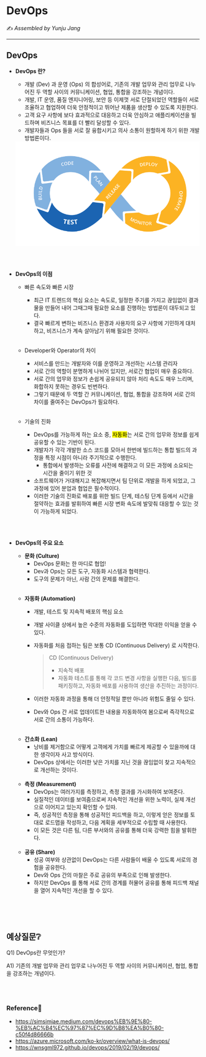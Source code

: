 # DevOps

:writing_hand: *Assembled by Yunju Jang*

<!--🤝*Contributors : JeongHea Shin, JiYe Bae*-->

<hr>


## DevOps

- <b>DevOps 란?</b>

  - 개발 (Dev) 과 운영 (Ops) 의 합성어로, 기존의 개발 업무와 관리 업무로 나누어진 두 역할 사이의 커뮤니케이션, 협업, 통합을 강조하는 개념이다.
  - 개발, IT 운영, 품질 엔지니어링, 보안 등 이제껏 서로 단절되었던 역할들이 서로 조율하고 협업하여 더욱 안정적이고 뛰어난 제품을 생산할 수 있도록 지원한다.
  - 고객 요구 사항에 보다 효과적으로 대응하고 더욱 안심하고 애플리케이션을 빌드하며 비즈니스 목표를 더 빨리 달성할 수 있다.
  - 개발자들과 Ops 들을 서로 잘 융합시키고 의사 소통이 원할하게 하기 위한 개발 방법론이다.

  <img src='resources/devops.png' width='500px' align='center'>

<br/>

<br/>

- <b>DevOps의 이점</b>

  - 빠른 속도와 빠른 시장

    - 최근 IT 트렌드의 핵심 요소는 속도로, 일정한 주기를 가지고 끊임없이 결과물을 만들어 내어 그때그때 필요한 요소를 진행하는 방법론이 대두되고 있다.
    - 결국 빠르게 변하는 비즈니스 환경과 사용자의 요구 사항에 기민하게 대처하고, 비즈니스가 계속 살아남기 위해 필요한 것이다.

    <br/>

  - Developer와 Operator의 차이

    - 서비스를 만드는 개발자와 이를 운영하고 개선하는 시스템 관리자
    - 서로 간의 역할이 분명하게 나뉘어 있지만, 서로간 협업이 매우 중요하다.
    - 서로 간의 업무와 정보가 손쉽게 공유되지 않아 처리 속도도 매우 느리며, 화합하지 못하는 경우도 빈번하다.
    - 그렇기 때문에 두 역할 간 커뮤니케이션, 협업, 통합을 강조하여 서로 간의 차이를 줄여주는 DevOps가 필요하다.

    <br/>

  - 기술의 진화

    - DevOps를 가능하게 하는 요소 중, <mark>자동화</mark>는 서로 간의 업무와 정보를 쉽게 공유할 수 있는 기반이 된다.
    - 개발자가 각각 개발한 소스 코드를 모아서 한번에 빌드하는 통합 빌드의 과정을 특정 시점이 아니라 주기적으로 수행한다.
      - 통합에서 발생하는 오류를 사전에 해결하고 이 모든 과정에 소요되는 시간을 줄이기 위한 것
    -  소프트웨어가 거대해지고 복잡해지면서 팀 단위로 개발을 하게 되었고, 그 과정에 있어 분업과 협업은 필수적이다.
    - 이러한 기술의 진화로 배포를 위한 빌드 단계, 테스팅 단계 등에서 시간을 절약하는 효과를 발휘하여 빠른 시장 변화 속도에 발맞춰 대응할 수 있는 것이 가능하게 되었다.

<br/>

<br/>

- <b>DevOps의 주요 요소</b>

  - <b>문화 (Culture)</b>
    - DevOps 문화는 한 마디로 협업!
    - Dev과 Ops는 모든 도구, 자동화 시스템과 협력한다.
    - 도구의 문제가 아닌, 사람 간의 문제를 해결한다.

  <br/>

  - <b>자동화 (Automation)</b>
    
    - 개발, 테스트 및 지속적 배포의 핵심 요소
    
    - 개발 사이클 상에서 높은 수준의 자동화를 도입하면 막대한 이익을 얻을 수 있다.
    
    - 자동화를 처음 접하는 팀은 보통 CD (Continuous Delivery) 로 시작한다.
    
      > CD (Continuous Delivery)
      >
      > - 지속적 배포
      > - 자동화 테스트를 통해 각 코드 변경 사항을 실행한 다음, 빌드를 패키징하고, 자동화 배포를 사용하여 생산을 추진하는 과정이다.
    
    - 이러한 자동화 과정을 통해 더 안정적일 뿐만 아니라 위험도 줄일 수 있다.
    
    - Dev와 Ops 간 서로 업데이트한 내용을 자동화하여 봄으로써 즉각적으로 서로 간의 소통이 가능하다.
  
  <br/>
  
  - <b>간소화 (Lean)</b>
    - 낭비를 제거함으로 어떻게 고객에게 가치를 빠르게 제공할 수 있을까에 대한 생각이자 사고 방식이다.
    - DevOps 상에서는 이러한 낮은 가치를 지닌 것을 끊임없이 찾고 지속적으로 개선하는 것이다.
  
  <br/>
  
  - <b>측정 (Measurement)</b>
    - DevOps는 여러가지를 측정하고, 측정 결과를 가시화하여 보여준다.
    - 실질적인 데이터를 보여줌으로써 지속적인 개선을 위한 노력이, 실제 개선으로 이어지고 있는지 확인할 수 있따.
    - 즉, 성공적인 측정을 통해 성공적인 피드백을 하고, 이렇게 얻은 정보를 토대로 로드맵을 작성하고, 다음 계획을 세부적으로 수립할 때 사용한다.
    - 이 모든 것은 다른 팀, 다른 부서와의 공유를 통해 더욱 강력한 힘을 발휘한다.
  
  <br/>
  
  - <b>공유 (Share)</b>
    - 성공 여부와 상관없이 DevOps는 다른 사람들이 배울 수 있도록 서로의 경험을 공유한다.
    - Dev와 Ops 간의 마찰은 주로 공유의 부족으로 인해 발생한다.
    - 하지만 DevOps 를 통해 서로 간의 경계를 허물어 공유를 통해 피드백 채널을 열어 지속적인 개선을 할 수 있다.

<br/>

<br/>

<br/>

## 예상질문❔

Q1) DevOps란 무엇인가?

A1) 기존의 개발 업무와 관리 업무로 나누어진 두 역할 사이의 커뮤니케이션, 협업, 통합을 강조하는 개념이다.

<br/>

<br/>

### Reference📖

- https://simsimjae.medium.com/devops%EB%9E%80-%EB%AC%B4%EC%97%87%EC%9D%B8%EA%B0%80-c50f4d86666b
- https://azure.microsoft.com/ko-kr/overview/what-is-devops/
- https://wnsgml972.github.io/devops/2019/02/19/devops/